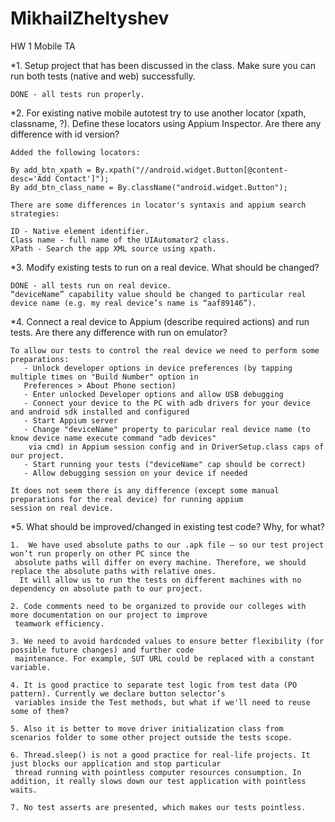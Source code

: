 # MikhailZheltyshev
HW 1 Mobile TA

*1.	Setup project that has been discussed in the class. Make sure you can run both tests (native and web) successfully.
    
    DONE - all tests run properly.

*2.	For existing native mobile autotest try to use another locator (xpath, classname, ?). Define these locators using
Appium Inspector. Are there any difference with id version?
   
    Added the following locators:

    By add_btn_xpath = By.xpath("//android.widget.Button[@content-desc='Add Contact']");
    By add_btn_class_name = By.className("android.widget.Button");
    
    There are some differences in locator's syntaxis and appium search strategies:
    
    ID - Native element identifier.
    Class name - full name of the UIAutomator2 class.
    XPath - Search the app XML source using xpath.

*3.	Modify existing tests to run on a real device. What should be changed? 

    DONE - all tests run on real device. 
    “deviceName” capability value should be changed to particular real device name (e.g. my real device’s name is “aaf89146”).

*4.	Connect a real device to Appium (describe required actions) and run tests. Are there any difference with run on emulator?
    
    To allow our tests to control the real device we need to perform some preparations:
       - Unlock developer options in device preferences (by tapping multiple times on "Build Number" option in
       Preferences > About Phone section)
       - Enter unlocked Developer options and allow USB debugging
       - Connect your device to the PC with adb drivers for your device and android sdk installed and configured
       - Start Appium server
       - Change "deviceName" property to paricular real device name (to know device name execute command "adb devices"
        via cmd) in Appium session config and in DriverSetup.class caps of our project.
       - Start running your tests ("deviceName" cap should be correct)
       - Allow debugging session on your device if needed
       
    It does not seem there is any difference (except some manual preparations for the real device) for running appium
    session on real device.

*5.	What should be improved/changed in existing test code? Why, for what?
    
    1.  We have used absolute paths to our .apk file – so our test project won’t run properly on other PC since the
     absolute paths will differ on every machine. Therefore, we should replace the absolute paths with relative ones.
      It will allow us to run the tests on different machines with no dependency on absolute path to our project.
    
    2. Code comments need to be organized to provide our colleges with more documentation on our project to improve
     teamwork efficiency.
    
    3. We need to avoid hardcoded values to ensure better flexibility (for possible future changes) and further code
     maintenance. For example, SUT URL could be replaced with a constant variable.
    
    4. It is good practice to separate test logic from test data (PO pattern). Currently we declare button selector’s
     variables inside the Test methods, but what if we'll need to reuse some of them?
    
    5. Also it is better to move driver initialization class from scenarios folder to some other project outside the tests scope. 
    
    6. Thread.sleep() is not a good practice for real-life projects. It just blocks our application and stop particular
     thread running with pointless computer resources consumption. In addition, it really slows down our test application with pointless waits.
    
    7. No test asserts are presented, which makes our tests pointless.
 


